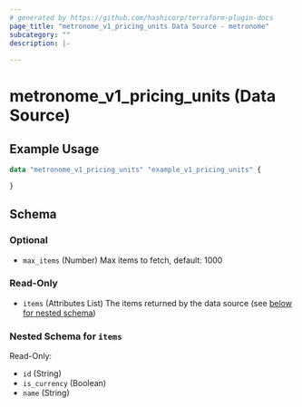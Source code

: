 ```yaml
---
# generated by https://github.com/hashicorp/terraform-plugin-docs
page_title: "metronome_v1_pricing_units Data Source - metronome"
subcategory: ""
description: |-
  
---
```


# metronome_v1_pricing_units (Data Source)



## Example Usage

```terraform
data "metronome_v1_pricing_units" "example_v1_pricing_units" {

}
```

<!-- schema generated by tfplugindocs -->
## Schema

### Optional

- `max_items` (Number) Max items to fetch, default: 1000

### Read-Only

- `items` (Attributes List) The items returned by the data source (see [below for nested schema](#nestedatt--items))

<a id="nestedatt--items"></a>
### Nested Schema for `items`

Read-Only:

- `id` (String)
- `is_currency` (Boolean)
- `name` (String)
